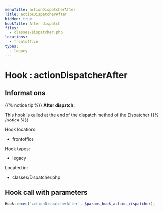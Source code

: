 ```yaml
---
menuTitle: actionDispatcherAfter
Title: actionDispatcherAfter
hidden: true
hookTitle: After dispatch
files:
  - classes/Dispatcher.php
locations:
  - frontoffice
types:
  - legacy
---
```


# Hook : actionDispatcherAfter

## Informations

{{% notice tip %}}
**After dispatch:** 

This hook is called at the end of the dispatch method of the Dispatcher
{{% /notice %}}

Hook locations: 
  - frontoffice

Hook types: 
  - legacy

Located in: 
  - classes/Dispatcher.php

## Hook call with parameters

```php
Hook::exec('actionDispatcherAfter', $params_hook_action_dispatcher);
```
